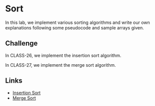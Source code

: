 # Sort

In this lab, we implement various sorting algorithms and write our own explanations following some pseudocode and sample arrays given.

## Challenge

In CLASS-26, we implement the insertion sort algorithm.

In CLASS-27, we implement the merge sort algorithm.

## Links

- [Insertion Sort](./insertion-sort/insertion-sort.md)
- [Merge Sort](./merge-sort/merge-sort.md)
